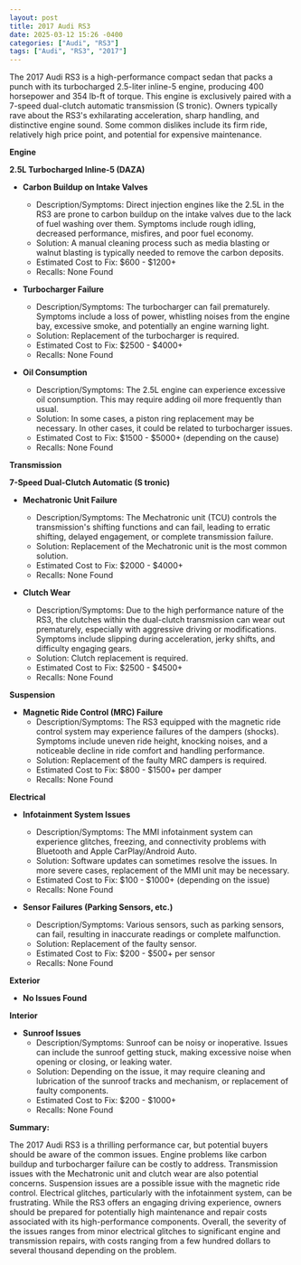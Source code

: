 ```yaml
---
layout: post
title: 2017 Audi RS3
date: 2025-03-12 15:26 -0400
categories: ["Audi", "RS3"]
tags: ["Audi", "RS3", "2017"]
---
```

The 2017 Audi RS3 is a high-performance compact sedan that packs a punch with its turbocharged 2.5-liter inline-5 engine, producing 400 horsepower and 354 lb-ft of torque. This engine is exclusively paired with a 7-speed dual-clutch automatic transmission (S tronic). Owners typically rave about the RS3's exhilarating acceleration, sharp handling, and distinctive engine sound. Some common dislikes include its firm ride, relatively high price point, and potential for expensive maintenance.

**Engine**

**2.5L Turbocharged Inline-5 (DAZA)**

*   **Carbon Buildup on Intake Valves**
    *   Description/Symptoms: Direct injection engines like the 2.5L in the RS3 are prone to carbon buildup on the intake valves due to the lack of fuel washing over them. Symptoms include rough idling, decreased performance, misfires, and poor fuel economy.
    *   Solution: A manual cleaning process such as media blasting or walnut blasting is typically needed to remove the carbon deposits.
    *   Estimated Cost to Fix: $600 - $1200+
    *   Recalls: None Found

*   **Turbocharger Failure**
    *   Description/Symptoms: The turbocharger can fail prematurely. Symptoms include a loss of power, whistling noises from the engine bay, excessive smoke, and potentially an engine warning light.
    *   Solution: Replacement of the turbocharger is required.
    *   Estimated Cost to Fix: $2500 - $4000+
    *   Recalls: None Found

*   **Oil Consumption**
    *   Description/Symptoms: The 2.5L engine can experience excessive oil consumption. This may require adding oil more frequently than usual.
    *   Solution: In some cases, a piston ring replacement may be necessary. In other cases, it could be related to turbocharger issues.
    *   Estimated Cost to Fix: $1500 - $5000+ (depending on the cause)
    *   Recalls: None Found

**Transmission**

**7-Speed Dual-Clutch Automatic (S tronic)**

*   **Mechatronic Unit Failure**
    *   Description/Symptoms: The Mechatronic unit (TCU) controls the transmission's shifting functions and can fail, leading to erratic shifting, delayed engagement, or complete transmission failure.
    *   Solution: Replacement of the Mechatronic unit is the most common solution.
    *   Estimated Cost to Fix: $2000 - $4000+
    *   Recalls: None Found

*   **Clutch Wear**
    *   Description/Symptoms: Due to the high performance nature of the RS3, the clutches within the dual-clutch transmission can wear out prematurely, especially with aggressive driving or modifications. Symptoms include slipping during acceleration, jerky shifts, and difficulty engaging gears.
    *   Solution: Clutch replacement is required.
    *   Estimated Cost to Fix: $2500 - $4500+
    *   Recalls: None Found

**Suspension**

*   **Magnetic Ride Control (MRC) Failure**
    *   Description/Symptoms: The RS3 equipped with the magnetic ride control system may experience failures of the dampers (shocks). Symptoms include uneven ride height, knocking noises, and a noticeable decline in ride comfort and handling performance.
    *   Solution: Replacement of the faulty MRC dampers is required.
    *   Estimated Cost to Fix: $800 - $1500+ per damper
    *   Recalls: None Found

**Electrical**

*   **Infotainment System Issues**
    *   Description/Symptoms: The MMI infotainment system can experience glitches, freezing, and connectivity problems with Bluetooth and Apple CarPlay/Android Auto.
    *   Solution: Software updates can sometimes resolve the issues. In more severe cases, replacement of the MMI unit may be necessary.
    *   Estimated Cost to Fix: $100 - $1000+ (depending on the issue)
    *   Recalls: None Found

*   **Sensor Failures (Parking Sensors, etc.)**
    *   Description/Symptoms: Various sensors, such as parking sensors, can fail, resulting in inaccurate readings or complete malfunction.
    *   Solution: Replacement of the faulty sensor.
    *   Estimated Cost to Fix: $200 - $500+ per sensor
    *   Recalls: None Found

**Exterior**

*   **No Issues Found**

**Interior**

*   **Sunroof Issues**
    *   Description/Symptoms: Sunroof can be noisy or inoperative. Issues can include the sunroof getting stuck, making excessive noise when opening or closing, or leaking water.
    *   Solution: Depending on the issue, it may require cleaning and lubrication of the sunroof tracks and mechanism, or replacement of faulty components.
    *   Estimated Cost to Fix: $200 - $1000+
    *   Recalls: None Found

**Summary:**

The 2017 Audi RS3 is a thrilling performance car, but potential buyers should be aware of the common issues. Engine problems like carbon buildup and turbocharger failure can be costly to address. Transmission issues with the Mechatronic unit and clutch wear are also potential concerns. Suspension issues are a possible issue with the magnetic ride control. Electrical glitches, particularly with the infotainment system, can be frustrating. While the RS3 offers an engaging driving experience, owners should be prepared for potentially high maintenance and repair costs associated with its high-performance components. Overall, the severity of the issues ranges from minor electrical glitches to significant engine and transmission repairs, with costs ranging from a few hundred dollars to several thousand depending on the problem.

